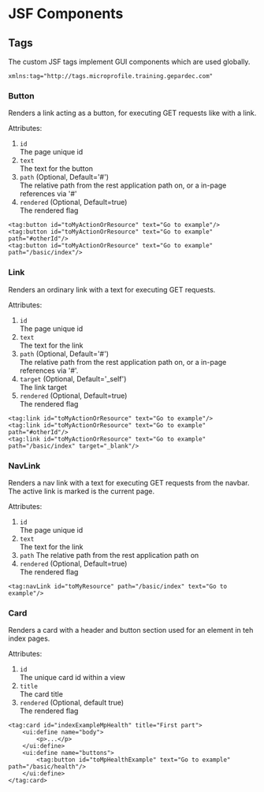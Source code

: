 # JSF Components

## Tags

The custom JSF tags implement GUI components which are used globally.

`xmlns:tag="http://tags.microprofile.training.gepardec.com"` 

### Button

Renders a link acting as a button, for executing GET requests like with a link.

Attributes:

1. `id`  
The page unique id
2. `text`  
The text for the button
3. `path` (Optional, Default='#')  
The relative path from the rest application path on, or a in-page references via '#'
4. `rendered` (Optional, Default=true)  
The rendered flag

```
<tag:button id="toMyActionOrResource" text="Go to example"/>
<tag:button id="toMyActionOrResource" text="Go to example" path="#otherId"/>
<tag:button id="toMyActionOrResource" text="Go to example" path="/basic/index"/>
```

### Link

Renders an ordinary link with a text for executing GET requests.

Attributes:

1. `id`  
The page unique id
2. `text`  
The text for the link
3. `path` (Optional, Default='#')  
The relative path from the rest application path on, or a in-page references via '#'.
4. `target` (Optional, Default='_self')  
The link target
5. `rendered` (Optional, Default=true)  
The rendered flag

```
<tag:link id="toMyActionOrResource" text="Go to example"/>
<tag:link id="toMyActionOrResource" text="Go to example" path="#otherId"/>
<tag:link id="toMyActionOrResource" text="Go to example" path="/basic/index" target="_blank"/>
```

### NavLink

Renders a nav link with a text for executing GET requests from the navbar. The active link is marked is the current page.

Attributes:

1. `id`  
The page unique id
2. `text`  
The text for the link
3. `path`
The relative path from the rest application path on
5. `rendered` (Optional, Default=true)  
The rendered flag

```
<tag:navLink id="toMyResource" path="/basic/index" text="Go to example"/>
```

### Card

Renders a card with a header and button section used for an element in teh index pages.

Attributes:

1. `id`  
The unique card id within a view
2. `title`   
The card title
3. `rendered` (Optional, default true)  
The rendered flag

```
<tag:card id="indexExampleMpHealth" title="First part">
    <ui:define name="body">
        <p>...</p>
    </ui:define>
    <ui:define name="buttons">
        <tag:button id="toMpHealthExample" text="Go to example" path="/basic/health"/>
    </ui:define>
</tag:card>
```